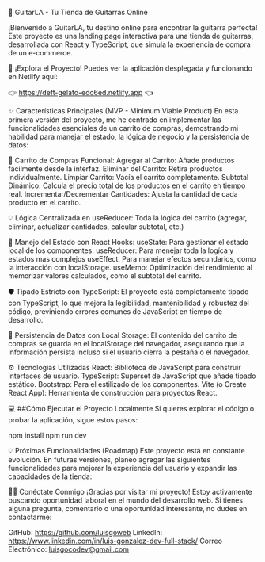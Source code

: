 🎸 GuitarLA - Tu Tienda de Guitarras Online

¡Bienvenido a GuitarLA, tu destino online para encontrar la guitarra perfecta! Este proyecto es una landing page interactiva para una tienda de guitarras, desarrollada con React y TypeScript, que simula la experiencia de compra de un e-commerce.

🚀 ¡Explora el Proyecto!
Puedes ver la aplicación desplegada y funcionando en Netlify aquí:

👉 https://deft-gelato-edc6ed.netlify.app 👈

✨ Características Principales (MVP - Minimum Viable Product)
En esta primera versión del proyecto, me he centrado en implementar las funcionalidades esenciales de un carrito de compras, demostrando mi habilidad para manejar el estado, la lógica de negocio y la persistencia de datos:

🛒 Carrito de Compras Funcional:
Agregar al Carrito: Añade productos fácilmente desde la interfaz.
Eliminar del Carrito: Retira productos individualmente.
Limpiar Carrito: Vacía el carrito completamente.
Subtotal Dinámico: Calcula el precio total de los productos en el carrito en tiempo real.
Incrementar/Decrementar Cantidades: Ajusta la cantidad de cada producto en el carrito.

💡 Lógica Centralizada en useReducer: Toda la lógica del carrito (agregar, eliminar, actualizar cantidades, calcular subtotal, etc.)

🔄 Manejo del Estado con React Hooks:
useState: Para gestionar el estado local de los componentes.
useReducer: Para menejar toda la logíca y estados mas complejos
useEffect: Para manejar efectos secundarios, como la interacción con localStorage.
useMemo: Optimización del rendimiento al memorizar valores calculados, como el subtotal del carrito.

🛡️ Tipado Estricto con TypeScript: El proyecto está completamente tipado con TypeScript, lo que mejora la legibilidad, mantenibilidad y robustez del código, previniendo errores comunes de JavaScript en tiempo de desarrollo.

💾 Persistencia de Datos con Local Storage: El contenido del carrito de compras se guarda en el localStorage del navegador, asegurando que la información persista incluso si el usuario cierra la pestaña o el navegador.

⚙️ Tecnologías Utilizadas
React: Biblioteca de JavaScript para construir interfaces de usuario.
TypeScript: Superset de JavaScript que añade tipado estático.
Bootstrap: Para el estilizado de los componentes.
Vite (o Create React App): Herramienta de construcción para proyectos React.

💻 ##Cómo Ejecutar el Proyecto Localmente
Si quieres explorar el código o probar la aplicación, sigue estos pasos:

npm install
npm run dev

💡 Próximas Funcionalidades (Roadmap)
Este proyecto está en constante evolución. En futuras versiones, planeo agregar las siguientes funcionalidades para mejorar la experiencia del usuario y expandir las capacidades de la tienda:

🧑‍💻 Conéctate Conmigo
¡Gracias por visitar mi proyecto! Estoy activamente buscando oportunidad laboral en el mundo del desarrollo web. Si tienes alguna pregunta, comentario o una oportunidad interesante, no dudes en contactarme:

GitHub: https://github.com/luisgoweb
LinkedIn: https://www.linkedin.com/in/luis-gonzalez-dev-full-stack/
Correo Electrónico: luisgocodev@gmail.com

